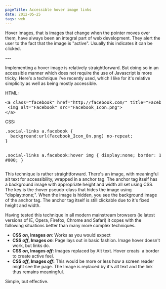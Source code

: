 ```yaml
---
pageTitle: Accessible hover image links
date: 2012-05-25    
tags: web
---
```

<p>Hover images, that is images that change when the pointer moves over them, have always been an integral part of web development. They alert the user to the fact that the image is "active". Usually this indicates it can be clicked.</p>
---

<p>Implementing a hover image is relatively straightforward. But doing so in an accessible manner which does not require the use of Javascript is more tricky. Here's a technique I've recently used, which I like for it's relative simplicity as well as being mostly accessible.</p>
<p>HTML:</p>
<pre>&lt;a class="facebook" href="http://facebook.com/" title="Facebook"&gt;
 &lt;img alt="Facebook" src="Facebook_Icon.png"&gt;
&lt;/a&gt;</pre>
<p>CSS:</p>
<pre>.social-links a.facebook {
  background:url(Facebook_Icon_On.png) no-repeat;
}

.social-links a.facebook:hover img {
  display:none;
  border: 1px solid #000;
}</pre>
<p>This technique is rather straightforward. There's an image, with meaningful alt text for accessibility, wrapped in a anchor tag. The anchor tag itself has a background image with appropriate height and width all set using CSS. The key is the :hover pseudo-class that hides the image using "display:none;". When the image is hidden, you see the background image of the anchor tag. The anchor tag itself is still clickable due to it's fixed height and width.</p>
<p>Having tested this technique in all modern mainstream browsers (ie latest versions of IE, Opera, Firefox, Chrome and Safari) it copes with the following situations better than many more complex techniques.</p>
<ul>
<li><strong>CSS <em>on</em>, Images <em>on</em></strong>: Works as you would expect</li>
<li><strong>CSS <em>off</em>, Images <em>on</em></strong>: Page lays out in basic fashion. Image hover doesn't work, but links do.</li>
<li><strong>CSS <em>on</em>, Images <em>off</em>:</strong> Images replaced by Alt text. Hover creats  a border to create active feel.</li>
<li><strong>CSS <em>off</em>, Images <em>off</em>:</strong> This would be more or less how a screen reader might see the page. The Image is replaced by it's alt text and the link thus remains meaningful.</li>
</ul>
<p>Simple, but effective.</p>
